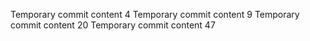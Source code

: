Temporary commit content 4
Temporary commit content 9
Temporary commit content 20
Temporary commit content 47
